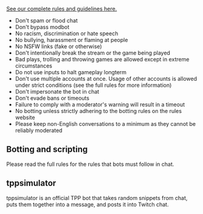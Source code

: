 [See our complete rules and guidelines here.](https://docs.google.com/document/d/1532S2uUHCBcQGGIxwSIr5M2aFuHpNX1qNvltAZ3nmTg/edit?usp=sharing)

- Don't spam or flood chat
- Don't bypass modbot
- No racism, discrimination or hate speech
- No bullying, harassment or flaming at people
- No NSFW links \(fake or otherwise\)
- Don't intentionally break the stream or the game being played
- Bad plays, trolling and throwing games are allowed except in extreme circumstances
- Do not use inputs to halt gameplay longterm
- Don't use multiple accounts at once. Usage of other accounts is allowed under strict conditions \(see the full rules for more information\)
- Don't impersonate the bot in chat
- Don't evade bans or timeouts
- Failure to comply with a moderator's warning will result in a timeout
- No botting unless strictly adhering to the botting rules on the rules website
- Please keep non-English conversations to a minimum as they cannot be reliably moderated

## Botting and scripting

Please read the full rules for the rules that bots must follow in chat.

## tppsimulator

tppsimulator is an official TPP bot that takes random snippets from chat, puts them together into a message, and posts it into Twitch chat.